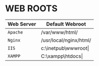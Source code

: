 # WEB ROOTS
| Web Server | Default Webroot        |
| ---------- | ---------------------- |
| `Apache`   | /var/www/html/         |
| `Nginx`    | /usr/local/nginx/html/ |
| `IIS`      | c:\inetpub\wwwroot\|   |
| `XAMPP`    | C:\xampp\htdocs\|      |
